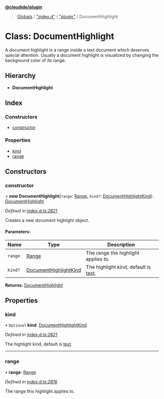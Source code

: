 **[@cloudide/plugin](../README.md)**

> [Globals](../README.md) / ["index.d"](../modules/_index_d_.md) / ["plugin"](../modules/_index_d_._plugin_.md) / DocumentHighlight

# Class: DocumentHighlight

A document highlight is a range inside a text document which deserves
special attention. Usually a document highlight is visualized by changing
the background color of its range.

## Hierarchy

* **DocumentHighlight**

## Index

### Constructors

* [constructor](_index_d_._plugin_.documenthighlight.md#constructor)

### Properties

* [kind](_index_d_._plugin_.documenthighlight.md#kind)
* [range](_index_d_._plugin_.documenthighlight.md#range)

## Constructors

### constructor

\+ **new DocumentHighlight**(`range`: [Range](_index_d_._plugin_.range.md), `kind?`: [DocumentHighlightKind](../enums/_index_d_._plugin_.documenthighlightkind.md)): [DocumentHighlight](_index_d_._plugin_.documenthighlight.md)

*Defined in [index.d.ts:2821](https://github.com/shuyaqian/cloudide-plugin-api/blob/57a3a2a/index.d.ts#L2821)*

Creates a new document highlight object.

#### Parameters:

Name | Type | Description |
------ | ------ | ------ |
`range` | [Range](_index_d_._plugin_.range.md) | The range the highlight applies to. |
`kind?` | [DocumentHighlightKind](../enums/_index_d_._plugin_.documenthighlightkind.md) | The highlight kind, default is [text](#DocumentHighlightKind.Text).  |

**Returns:** [DocumentHighlight](_index_d_._plugin_.documenthighlight.md)

## Properties

### kind

• `Optional` **kind**: [DocumentHighlightKind](../enums/_index_d_._plugin_.documenthighlightkind.md)

*Defined in [index.d.ts:2821](https://github.com/shuyaqian/cloudide-plugin-api/blob/57a3a2a/index.d.ts#L2821)*

The highlight kind, default is [text](#DocumentHighlightKind.Text).

___

### range

•  **range**: [Range](_index_d_._plugin_.range.md)

*Defined in [index.d.ts:2816](https://github.com/shuyaqian/cloudide-plugin-api/blob/57a3a2a/index.d.ts#L2816)*

The range this highlight applies to.
